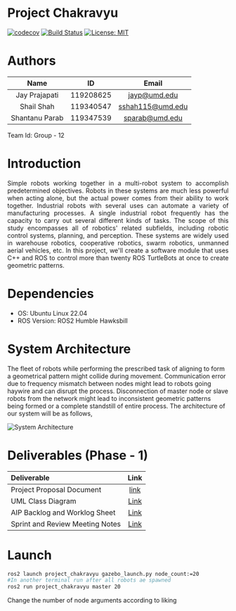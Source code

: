 # Project Chakravyu

[![codecov](https://codecov.io/gh/jayprajapati009/project_chakravyu/branch/main/graph/badge.svg?token=0C30FZ9SC6)](https://codecov.io/gh/jayprajapati009/project_chakravyu)
[![Build Status](https://github.com/jayprajapati009/project_chakravyu/actions/workflows/build_and_coveralls.yml/badge.svg)](https://github.com/ayprajapati009/project_chakravyu/actions/workflows/build_and_coveralls.yml)
[![License: MIT](https://img.shields.io/badge/License-MIT-blue.svg)](https://opensource.org/licenses/MIT)

# Authors

|Name|ID|Email|
|:---:|:---:|:---:|
|Jay Prajapati|119208625|jayp@umd.edu|
|Shail Shah|119340547|sshah115@umd.edu|
|Shantanu Parab|119347539|sparab@umd.edu|

Team Id: Group - 12

# Introduction

<div style="text-align: justify">
Simple robots working together in a multi-robot system to accomplish predetermined objectives. Robots in these systems are much less powerful when acting alone, but the actual power comes from their ability to work together. Industrial robots with several uses can automate a variety of manufacturing processes. A single industrial robot frequently has the capacity to carry out several different kinds of tasks. The scope of this study encompasses all of robotics' related subfields, including robotic control systems, planning, and perception. These systems are widely used in warehouse robotics, cooperative robotics, swarm robotics, unmanned aerial vehicles, etc. In this project, we'll create a software module that uses C++ and ROS to control more than twenty ROS TurtleBots at once to create geometric patterns.
</div>

# Dependencies

- OS: Ubuntu Linux 22.04
- ROS Version: ROS2 Humble Hawksbill

# System Architecture

The fleet of robots while performing the prescribed task of aligning to form a geometrical pattern might collide during movement. Communication error due to frequency mismatch between nodes might lead to robots going haywire and can disrupt the process. Disconnection of master node or slave robots from the network might lead to inconsistent geometric patterns being formed or a complete standstill of entire process. The architecture of our system will be as follows,

![System Architecture](https://github.com/jayprajapati009/project_chakravyu/blob/iteration_1/documents/proposed_system_architecture.png)

# Deliverables (Phase - 1)

|Deliverable|Link|
|:---|:---:|
|Project Proposal Document|[link](https://github.com/jayprajapati009/project_chakravyu/blob/iteration_1/documents/Project_Chakravyu_Proposal.pdf)|
|UML Class Diagram|[Link](https://github.com/jayprajapati009/project_chakravyu/blob/iteration_1/UML/initial/class_diagram.png)|
|AIP Backlog and Worklog Sheet|[Link](https://docs.google.com/spreadsheets/d/1fCrZ5zCcu7wbSNEzoXJNjJSVYKHJ8yOg8b6y1aFy0Is/edit?usp=sharing)|
|Sprint and Review Meeting Notes|[Link](https://docs.google.com/document/d/1zADA51S8-DCuGPjZB7dvrBzD6DiS--uvvF-nh4I-Mvw/edit?usp=sharing)|

# Launch

```bash
ros2 launch project_chakravyu gazebo_launch.py node_count:=20
#In another terminal run after all robots ae spawned
ros2 run project_chakravyu master 20
```

Change the number of node arguments according to liking
